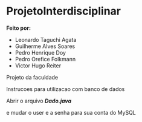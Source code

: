 # ProjetoInterdisciplinar

**Feito por:**
- Leonardo Taguchi Agata
- Guilherme Alves Soares
- Pedro Henrique Doy
- Pedro Orefice Folkmann
- Victor Hugo Reiter

Projeto da faculdade 

Instrucoes para utilizacao com banco de dados

Abrir o arquivo ***Dado.java***

e mudar o user e a senha para sua conta do MySQL
